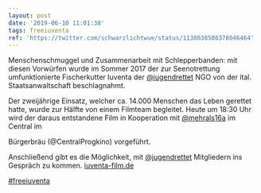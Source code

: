 ```yaml
---
layout: post
date: '2019-06-10 11:01:38'
tags: freeiuventa
ref: 'https://twitter.com/schwarzlichtwue/status/1138038508378046464'
---
```

Menschenschmuggel und Zusammenarbeit mit Schlepperbanden: mit diesen Vorwürfen wurde im Sommer 2017 der zur Seenotrettung umfunktionierte Fischerkutter Iuventa der [@jugendrettet](https://twitter.com/jugendrettet) NGO von der ital. Staatsanwaltschaft beschlagnahmt. 

Der zweijährige Einsatz, welcher ca. 14.000 Menschen das Leben gerettet hatte, wurde zur Hälfte von einem Filmteam begleitet. Heute um 18:30 Uhr wird der daraus entstandene Film in Kooperation mit [@mehrals16a](https://twitter.com/mehrals16a) im Central im

Bürgerbräu (@CentralProgkino) vorgeführt. 

Anschließend gibt es die Möglichkeit, mit [@jugendrettet](https://twitter.com/jugendrettet) Mitgliedern ins Gespräch zu kommen. [iuventa-film.de](http://www.iuventa-film.de/)

[#freeiuventa](/t/freeiuventa) 